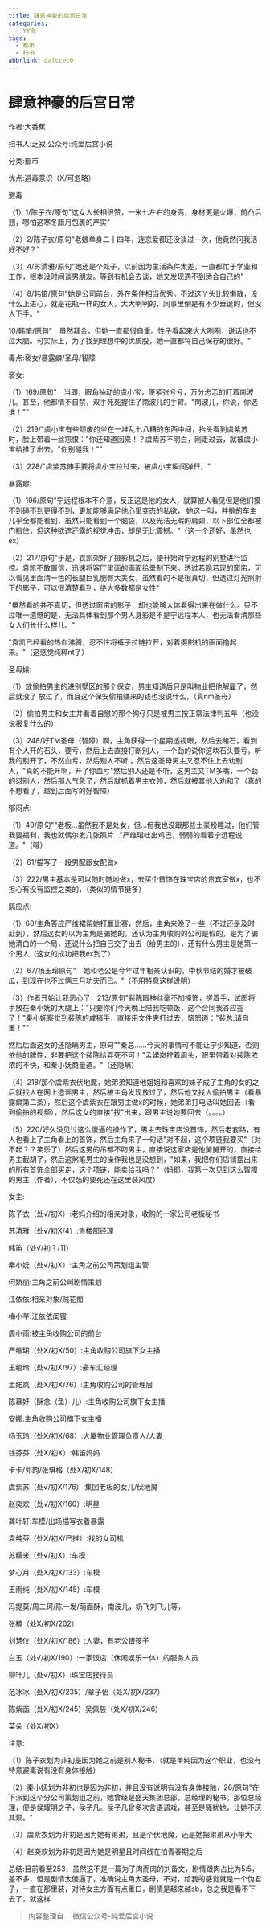 ```yaml
---
title: 肆意神豪的后宫日常
categories:
  - YY向
tags:
  - 都市
  - 扫书
abbrlink: dafccec0
---
```

# 肆意神豪的后宫日常
作者:大香蕉

扫书人:乏寂 公众号:纯爱后宫小说

分类:都市

优点:避毒意识（X/可忽略）

避毒

（1）1/陈子衣/原句"这女人长相很赞，一米七左右的身高，身材更是火爆，前凸后翘，哪怕这寒冬腊月包裹的严实"

（2）2/陈子衣/原句"老娘单身二十四年，连恋爱都还没谈过一次，他竟然问我活好不好？"

（3）4/苏清雅/原句"她还是个处子，以前因为生活条件太差，一直都忙于学业和工作，根本没时间谈男朋友。等到有机会去谈，她又发现遇不到适合自己的"

（4）8/韩笛/原句"她是公司前台，外在条件相当优秀。不过这丫头比较懒散，没什么上进心，就是花瓶一样的女人，大大咧咧的，同事里倒是有不少垂诞的，但没人下手。"

10/韩笛/原句"　虽然拜金，但她一直都很自重。性子看起来大大咧咧，说话也不过大脑。可实际上，为了找到理想中的优质股，她一直都将自己保存的很好。"

毒点:亵女/暴露癖/圣母/智障

亵女:

（1）169/原句"　当即，眼角抽动的虞小宝，便紧张兮兮，万分忐忑的盯着南波儿。甚至，他都情不自禁，双手死死握住了南波儿的手臂。"南波儿，你说，你选谁！""

（2）219/"虞小宝有些颓废的坐在一堆乱七八糟的东西中间，抬头看到虞紫苏时，脸上带着一丝怨恨："你还知道回来！？虞紫苏不明白，刚走过去，就被虞小宝给推了出去。"你别碰我！""

（3）228/"虞紫苏伸手要将虞小宝拉过来，被虞小宝瞬间弹幵，"

暴露癖:

（1）196/原句"宁远程根本不介意，反正这是他的女人，就算被人看见但是他们摸不到碰不到更得不到，更加能够满足他心里变态的私欲，
她这一叫，并排的车主几乎全都能看到，虽然只能看到一个脑袋，以及光洁无暇的肩颈，以下部位全都被门挡住，但这种欲遮还露的视觉冲击，却是无比震撼。"（这一个还好，虽然也ex）

（2）217/原句"于是，袁凯架好了摄影机之后，便幵始对宁远程的别墅进行监控。袁凯不敢置信，迅速将客厅里面的画面给录制下来。透过若隐若现的窗帘，可以看见里面清一色的长腿巨乳肥臀大美女，虽然看的不是很真切，但透过灯光照射下的影子，可以很清楚看到，绝大多数都是女性"

"虽然看的并不真切，但透过窗帘的影子，却也能够大体看得出来在做什么。只不过唯一遗憾的是，无法具体看到那个男人身影是不是宁远程本人，也无法看清那些女人们长什么样儿。"

"袁凯已经看的热血沸腾，忍不住将裤子拉链拉开，对着摄影机的画面撸起来。"（这感觉纯粹nt了）

圣母婊:

（1）放偷拍男主的进别墅区的那个保安，男主知道后只是叫物业把他解雇了，然后就没了
放过了，而且这个保安偷拍赚来的钱也没说什么，（真nm圣母）

（2）偷拍男主和女主并看着自慰的那个狗仔只是被男主按正常法律判五年（也没说报复什么的）

（3）248/好TM圣母（智障）啊，主角获得一个星期透视眼，然后去赌石，看到有个人开的石头，要亏，然后上去直接打断别人，一个劲的说你这块石头要亏，听我的别开了，不然血亏，然后别人不听
，然后这圣母男主又忍不住上去劝别人，"真的不能开啊，开了你血亏"然后别人还是不听，这男主又TM多嘴，一个劲的怼别人，然后那人气急了，然后就抓着男主衣领，然后就被其他人劝和了（真的不想看了，越到后面写的好智障）

郁闷点:

（1）49/原句""老板...虽然我不是处女，但...但我也没跟那些土豪粉睡过，他们管我要福利，我也就偶尔发几张照片..."严维珺吐出鸡巴，弱弱的看着宁远程说道。"（嘁）

（2）61/描写了一段男配跟女配做x

（3）222/男主基本是可以随时随地做x，去买个首饰在珠宝店的贵宾室做x，也不担心有没有监控之类的，（类似的情节挺多）

膈应点:

（1）60/主角答应严维裙帮她打赢比赛，然后，主角来晚了一些（不过还是及时赶到），然后这女的以为主角是骗她的，还认为主角收购的公司是假的，是为了骗她清白的一个局，还说什么把自己交了出去（给男主的），还有什么男主是她第一个男人（这女的成功把我ex到了）

（2）67/杨玉玲原句"　她和老公是今年过年相亲认识的，中秋节结的婚才被破瓜，到现在也不过俩三月功夫而已。"（不用特意这样说明）

（3）作者开始让我恶心了，213/原句"裴陈眼神丝毫不加掩饰，搓着手，试图将手放在秦小妩的大腿上："只要你们今天晚上陪我吃顿饭，这个合同我答应签了！"秦小妩察觉到裴陈的咸猪手，直接用文件夹打过去，恼怒道："裴总,请自重！""

然后后面这女的还隐瞒男主，原句""秦总......今天的事情可不能让宁少知道，否则依他的脾性，非要把这个裴陈给弄死不可！"孟婼岚拧着眉头，眼里带着对裴陈浓浓的不快，和秦小妩商量道。"（还隐瞒）

（4）218/那个虞紫衣伏地魔，她弟弟知道他姐姐和喜欢的妹子成了主角的女的之后就找人在网上造谣男主，然后被主角发现放过了，然后他又找人偷拍男主（看暴露癖第二条），然后这个虞紫衣在跟男主做x的时候，她弟弟打电话叫她回去（看到偷拍的视频），然后这女的直接"拔"出来，跟男主说她要回去（。。。。）

（5）220/好久没见过这么傻逼的操作了，男主去珠宝店没首饰，然后老套路，有人也看上了主角看上的首饰，然后主角来了一句话"对不起，这个项链我要买"（对不起？？笑乐了）然后这男的吊都不叼男主，直接说这家店是他舅舅开的，直接给男主截胡了，然后这煞笔男主的操作我也是没想到，"如果，我把你们店铺摆出来的所有首饰全部买走，这个项链，能卖给我吗？"（妈耶，我第一次见到这么智障的男主（作者），不仅怂的要死还在这里装风度）

女主:

陈子衣（处√/初Ⅹ）:老妈介绍的相亲对象，收购的一家公司老板秘书

苏清雅（处√/初X/4）:售楼部经理

韩笛（处√/初？/11）

秦小妩（处√/初X）:主角之前公司策划组主管

何娇丽:主角之前公司剧情策划

江依依:相亲对象/贼花痴

梅小芊:江依依闺蜜

周小雨:被主角收购公司的前台

严维珺（处X/初X/50）:主角收购公司旗下女主播

王绾玲（处√/初X/97）:豪车汇经理

孟婼岚（处X/初X/76）:主角收购公司的管理层

陈慕妤（酥念（鱼）儿）:主角收购公司旗下女主播

安娜:主角收购公司旗下女主播

杨玉玲（处Ⅹ/初X/68）:大厦物业管理负责人/人妻

钱芬芬（处X/初X）:韩笛妈妈

卡卡/郭韵/张琪格（处X/初X/148）

虞紫苏（处√/初X/176）:集团老板的女儿/伏地魔

赵奕欢（处√/初X/160）:明星

龚叶轩:车模/出场描写衣着暴露

袁纯芬（处X/初X/已推）:找的女司机

苏糯米（处√/初X）:车模

梦心月（处X/初X/133）:车模

王雨纯（处X/初X/145）:车模

冯提莫/周二珂/陈一发/萌面酥，南波儿，奶飞刘飞儿等，

张楠（处X/初X/202）

刘慧仪（处X/初X/186）:人妻，有老公跟孩子

白玉（处√/初X/190）:一家饭店（休闲娱乐一体）的服务人员

柳叶儿（处√/初X）:珠宝店接待员

范冰冰（处X/初X/235）/章子怡（处X/初X/237）

陈紫函（处X/初X/245）吴佩慈（处X/初X/246）

菜朵（处X/初X）

注意:

（1）陈子衣划为非初是因为她之前是别人秘书，（就是单纯因为这个职业，也没有特意避毒说有没有身体接触）

（2）秦小妩划为非初也是因为非初，并且没有说明有没有身体接触，26/原句"在下派到这个分公司策划组之前，她曾经是盛天集团总部，总经理的秘书。那位总经理，便是侯耀明之子，侯子凡。侯子凡曾多次言语调戏，甚至是骚扰她，让她不厌其烦。"

（3）虞紫衣划为非初是因为她有弟弟，且是个伏地魔，还是她把弟弟从小带大

（4）赵奕欢划为非初是因为她是明星且时间线在拍青春期之后

总结:目前看至253，虽然这不是一篇为了肉而肉的刘备文，剧情跟肉占比为5:5，差不多，但是剧情太傻逼了，准确说主角太圣母，不对，给我的感觉就是一个伪君子，一直在那里装，对待女主方面有点重口，剧情是越来越sb，总之我是看不下去了，就这样


> 内容整理自： 微信公众号-纯爱后宫小说